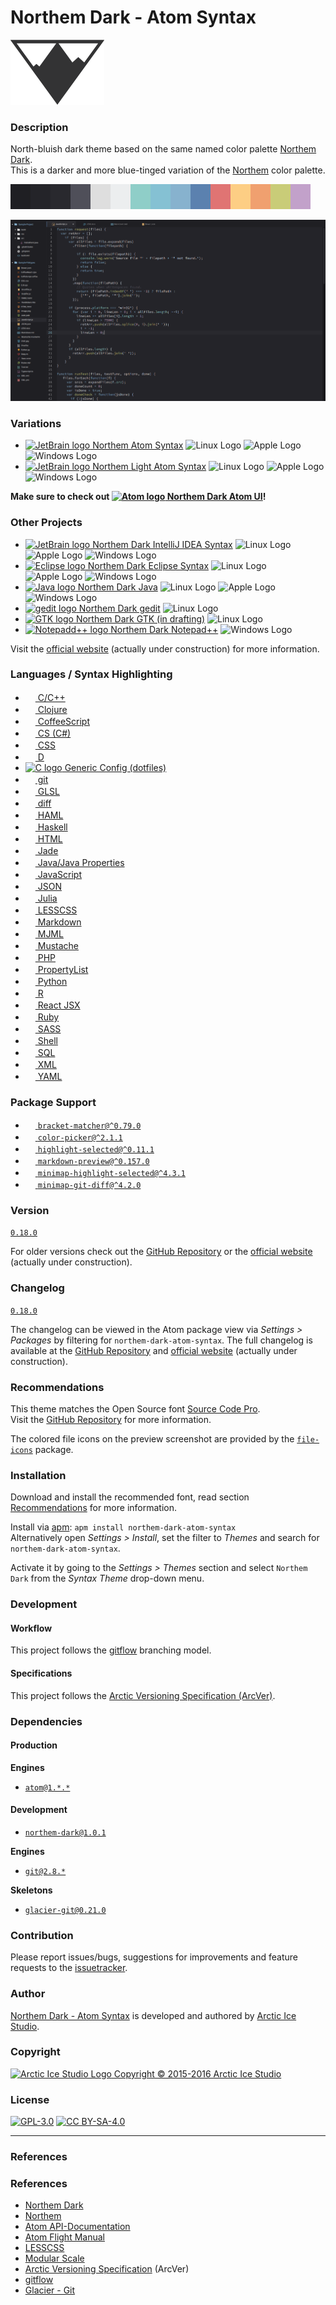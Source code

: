 Northem Dark - Atom Syntax
==========================

[![Northem Logo](https://raw.githubusercontent.com/arcticicestudio/northem-dark-atom-syntax/master/assets/media/northem-logo.png)](http://arcticicestudio.com/northem)

### Description
North-bluish dark theme based on the same named color palette [Northem Dark](https://github.com/arcticicestudio/northem-dark).  
This is a darker and more blue-tinged variation of the [Northem](https://github.com/arcticicestudio/northem) color palette.

![Northem Dark Color Palette](https://raw.githubusercontent.com/arcticicestudio/northem-dark-atom-syntax/master/assets/media/northem-dark.png)

![Northem Dark Preview Screenshot](https://raw.githubusercontent.com/arcticicestudio/northem-dark-atom-syntax/master/assets/media/preview-screenshot.png)

### Variations
  - <a href="https://github.com/arcticicestudio/northem-atom-syntax"><img src="https://atom.io/favicon.ico" alt="JetBrain logo" width=16 height=16> Northem Atom Syntax</a> <img src="https://www.kernel.org/theme/images/logos/favicon.png" alt="Linux Logo" width=16 height=16 /> <img src="https://developer.apple.com/favicon.ico" alt="Apple Logo" width=16 height=16 /> <img src="https://www.microsoft.com/en-us/windows/favicon.ico" alt="Windows Logo" width=16 height=16 />
  - <a href="https://github.com/arcticicestudio/northem-light-atom-syntax"><img src="https://atom.io/favicon.ico" alt="JetBrain logo" width=16 height=16> Northem Light Atom Syntax</a> <img src="https://www.kernel.org/theme/images/logos/favicon.png" alt="Linux Logo" width=16 height=16 /> <img src="https://developer.apple.com/favicon.ico" alt="Apple Logo" width=16 height=16 /> <img src="https://www.microsoft.com/en-us/windows/favicon.ico" alt="Windows Logo" width=16 height=16 />

**Make sure to check out <a href="https://github.com/arcticicestudio/northem-dark-atom-ui"><img src="https://atom.io/favicon.ico" alt="Atom logo" width=16 height=16> Northem Dark Atom UI</a>!**

### Other Projects
  - <a href="https://github.com/arcticicestudio/northem-dark-intellij-idea-syntax"><img src="https://www.jetbrains.com/_assets//shared/favicons/jetbrains.ico" alt="JetBrain logo" width=16 height=16> Northem Dark IntelliJ IDEA Syntax</a> <img src="https://www.kernel.org/theme/images/logos/favicon.png" alt="Linux Logo" width=16 height=16 /> <img src="https://developer.apple.com/favicon.ico" alt="Apple Logo" width=16 height=16 /> <img src="https://www.microsoft.com/en-us/windows/favicon.ico" alt="Windows Logo" width=16 height=16 />
  - <a href="https://github.com/arcticicestudio/northem-dark-eclipse-syntax"><img src="https://eclipse.org/favicon.ico" alt="Eclipse logo" width=16 height=16> Northem Dark Eclipse Syntax</a> <img src="https://www.kernel.org/theme/images/logos/favicon.png" alt="Linux Logo" width=16 height=16 /> <img src="https://developer.apple.com/favicon.ico" alt="Apple Logo" width=16 height=16 /> <img src="https://www.microsoft.com/en-us/windows/favicon.ico" alt="Windows Logo" width=16 height=16 />
  - <a href="https://github.com/arcticicestudio/northem-dark-java"><img src="https://www.java.com/favicon.ico" alt="Java logo" width=16 height=16> Northem Dark Java</a> <img src="https://www.kernel.org/theme/images/logos/favicon.png" alt="Linux Logo" width=16 height=16 /> <img src="https://developer.apple.com/favicon.ico" alt="Apple Logo" width=16 height=16 /> <img src="https://www.microsoft.com/en-us/windows/favicon.ico" alt="Windows Logo" width=16 height=16 />
  - <a href="https://github.com/arcticicestudio/northem-dark-gedit"><img src="https://static.gnome.org/wiki.gnome.org/gnome/css/favicon.png" alt="gedit logo" width=16 height=16> Northem Dark gedit</a> <img src="https://www.kernel.org/theme/images/logos/favicon.png" alt="Linux Logo" width=16 height=16 />
  - <a href="#"><img src="http://www.gtk.org/images/gtk-logo.ico" alt="GTK logo"> Northem Dark GTK (in drafting)</a> <img src="https://www.kernel.org/theme/images/logos/favicon.png" alt="Linux Logo" width=16 height=16 />
  - <a href="https://github.com/arcticicestudio/northem-dark-notepadplusplus"><img src="http://notepad-plus-plus.org/assets/images/favicon.ico" alt="Notepadd++ logo" width=16 height=16> Northem Dark Notepad++</a> <img src="https://www.microsoft.com/en-us/windows/favicon.ico" alt="Windows Logo" width=16 height=16 />

Visit the [official website](http://arcticicestudio.com/northem) (actually under construction) for more information.

### Languages / Syntax Highlighting
  - <a href="https://atom.io/packages/language-c"><img src="https://avatars0.githubusercontent.com/u/1089146" width=16 height=16/> C/C++</a>
  - <a href="https://atom.io/packages/language-clojure"><img src="https://avatars0.githubusercontent.com/u/1089146" width=16 height=16/> Clojure</a>
  - <a href="https://atom.io/packages/language-coffee-script"><img src="https://avatars0.githubusercontent.com/u/1089146" width=16 height=16/> CoffeeScript</a>
  - <a href="https://atom.io/packages/language-csharp"><img src="https://avatars0.githubusercontent.com/u/1089146" width=16 height=16/> CS (C#)</a>
  - <a href="https://atom.io/packages/language-css"><img src="https://avatars0.githubusercontent.com/u/1089146" width=16 height=16/> CSS</a>
  - <a href="https://atom.io/packages/language-d"><img src="https://avatars0.githubusercontent.com/u/768741" width=16 height=16/> D</a>
  - <a href="https://atom.io/packages/language-generic-config"><img src="https://avatars1.githubusercontent.com/u/1038121" alt="C logo" width=16 height=16/> Generic Config (dotfiles)</a>
  - <a href="https://atom.io/packages/language-git"><img src="https://avatars0.githubusercontent.com/u/1089146" width=16 height=16/> git</a>
  - <a href="https://atom.io/packages/language-glsl"><img src="https://avatars3.githubusercontent.com/u/569817" width=16 height=16/> GLSL</a>
  - <a href="https://atom.io/packages/git-diff"><img src="https://avatars0.githubusercontent.com/u/1089146" width=16 height=16/> diff</a>
  - <a href="https://atom.io/packages/language-haml"><img src="https://avatars0.githubusercontent.com/u/6979737" width=16 height=16/> HAML</a>
  - <a href="https://atom.io/packages/language-haskell"><img src="https://avatars3.githubusercontent.com/u/12533767" width=16 height=16/> Haskell</a>
  - <a href="https://atom.io/packages/language-html"><img src="https://avatars0.githubusercontent.com/u/1089146" width=16 height=16/> HTML</a>
  - <a href="https://atom.io/packages/language-jade"><img src="https://avatars2.githubusercontent.com/u/19409" width=16 height=16/> Jade</a>
  - <a href="https://atom.io/packages/language-java"><img src="https://avatars0.githubusercontent.com/u/1089146" width=16 height=16/> Java/Java Properties</a>
  - <a href="https://atom.io/packages/language-javascript"><img src="https://avatars0.githubusercontent.com/u/1089146" width=16 height=16/> JavaScript</a>
  - <a href="https://atom.io/packages/language-json"><img src="https://avatars0.githubusercontent.com/u/1089146" width=16 height=16/> JSON</a>
  - <a href="https://atom.io/packages/language-julia"><img src="https://avatars2.githubusercontent.com/u/743164" width=16 height=16/> Julia</a>
  - <a href="https://atom.io/packages/language-lesss"><img src="https://avatars0.githubusercontent.com/u/1089146" width=16 height=16/> LESSCSS</a>
  - <a href="https://atom.io/packages/language-gfm"><img src="https://avatars0.githubusercontent.com/u/1089146" width=16 height=16/> Markdown</a>
  - <a href="https://atom.io/packages/language-mjml"><img src="https://avatars0.githubusercontent.com/u/16115896" width=16 height=16/> MJML</a>
  - <a href="https://atom.io/packages/language-mustache"><img src="https://avatars0.githubusercontent.com/u/1089146" width=16 height=16/> Mustache</a>
  - <a href="https://atom.io/packages/language-php"><img src="https://avatars0.githubusercontent.com/u/1089146" width=16 height=16/> PHP</a>
  - <a href="https://atom.io/packages/language-property-list"><img src="https://avatars0.githubusercontent.com/u/1089146" width=16 height=16/> PropertyList</a>
  - <a href="https://atom.io/packages/language-python"><img src="https://avatars0.githubusercontent.com/u/1089146" width=16 height=16/> Python</a>
  - <a href="https://atom.io/packages/language-r"><img src="https://avatars1.githubusercontent.com/u/1038121" width=16 height=16/> R</a>
  - <a href="https://atom.io/packages/react"><img src="https://avatars2.githubusercontent.com/u/606347" width=16 height=16/> React JSX</a>
  - <a href="https://atom.io/packages/language-ruby"><img src="https://avatars0.githubusercontent.com/u/1089146" width=16 height=16/> Ruby</a>
  - <a href="https://atom.io/packages/language-sass"><img src="https://avatars0.githubusercontent.com/u/1089146" width=16 height=16/> SASS</a>
  - <a href="https://atom.io/packages/language-shellscript"><img src="https://avatars0.githubusercontent.com/u/1089146" width=16 height=16/> Shell</a>
  - <a href="https://atom.io/packages/language-sql"><img src="https://avatars0.githubusercontent.com/u/1089146" width=16 height=16/> SQL</a>
  - <a href="https://atom.io/packages/language-xml"><img src="https://avatars0.githubusercontent.com/u/1089146" width=16 height=16/> XML</a>
  - <a href="https://atom.io/packages/language-yaml"><img src="https://avatars0.githubusercontent.com/u/1089146" width=16 height=16/> YAML</a>

### Package Support
  - <a href="https://atom.io/packages/bracket-matcher"><img src="https://avatars0.githubusercontent.com/u/1089146" width=16 height=16/> `bracket-matcher@^0.79.0`</a>
  - <a href="https://atom.io/packages/color-picker"><img src="https://avatars1.githubusercontent.com/u/2833514" width=16 height=16/> `color-picker@^2.1.1`</a>
  - <a href="https://atom.io/packages/highlight-selected"><img src="https://avatars2.githubusercontent.com/u/1273965" width=16 height=16/> `highlight-selected@^0.11.1`</a>
  - <a href="https://atom.io/packages/markdown-preview"><img src="https://avatars0.githubusercontent.com/u/1089146" width=16 height=16/> `markdown-preview@^0.157.0`</a>
  - <a href="https://atom.io/packages/minimap-highlight-selected"><img src="https://avatars3.githubusercontent.com/u/7209979" width=16 height=16/> `minimap-highlight-selected@^4.3.1`</a>
  - <a href="https://atom.io/packages/minimap-git-diff"><img src="https://avatars3.githubusercontent.com/u/7209979" width=16 height=16/> `minimap-git-diff@^4.2.0`</a>

### Version
[`0.18.0`](https://github.com/arcticicestudio/northem-dark-atom-syntax/releases/latest)  

For older versions check out the [GitHub Repository](https://github.com/arcticicestudio/northem-dark-atom-syntax) or the [official website](http://arcticicestudio.com/northem) (actually under construction).

### Changelog
[`0.18.0`](CHANGELOG.md)

The changelog can be viewed in the Atom package view via *Settings > Packages* by filtering for `northem-dark-atom-syntax`.
The full changelog is available at the [GitHub Repository](https://github.com/arcticicestudio/northem-dark-atom-syntax) and [official website](http://arcticicestudio.com/northem) (actually under construction).

### Recommendations
This theme matches the Open Source font [Source Code Pro](https://typekit.com/fonts/source-code-pro).  
Visit the [GitHub Repository](https://github.com/adobe-fonts/source-code-pro) for more information.

The colored file icons on the preview screenshot are provided by the [`file-icons`](https://atom.io/packages/file-icons) package.

### Installation
Download and install the recommended font, read section [Recommendations](#Recommendations) for more information.

Install via [apm](https://github.com/atom/apm): `apm install northem-dark-atom-syntax`  
Alternatively open *Settings > Install*, set the filter to *Themes* and search for `northem-dark-atom-syntax`.

Activate it by going to the *Settings > Themes* section and select `Northem Dark` from the *Syntax Theme* drop-down menu.

### Development
#### Workflow
This project follows the [gitflow](http://nvie.com/posts/a-successful-git-branching-model) branching model.

#### Specifications
This project follows the [Arctic Versioning Specification (ArcVer)](https://github.com/arcticicestudio/arcver).

### Dependencies
#### Production
**Engines**
  - [`atom@1.*.*`](https://atom.io)

#### Development
  - [`northem-dark@1.0.1`](https://github.com/arcticicestudio/northem-dark)

**Engines**
  - [`git@2.8.*`](https://git-scm.com)

**Skeletons**
  - [`glacier-git@0.21.0`](https://github.com/arcticicestudio/glacier-git)

### Contribution
Please report issues/bugs, suggestions for improvements and feature requests to the [issuetracker](https://github.com/arcticicestudio/northem-dark-atom-syntax/issues).

### Author
[Northem Dark - Atom Syntax](https://github.com/arcticicestudio/northem-dark-atom-syntax) is developed and authored by [Arctic Ice Studio](http://arcticicestudio.com).

### Copyright
<a href="mailto:development@arcticicestudio.com"><img src="http://arcticicestudio.com/favicon.ico" width=16 height=16 alt="Arctic Ice Studio Logo"/> Copyright &copy; 2015-2016 Arctic Ice Studio</a>

### License
[![GPL-3.0](http://www.gnu.org/graphics/gplv3-88x31.png)](http://www.gnu.org/licenses/gpl.txt) [![CC BY-SA-4.0](http://mirrors.creativecommons.org/presskit/buttons/88x31/svg/by-sa.svg)](http://creativecommons.org/licenses/by-sa/4.0/)

---

### References
### References
  - [Northem Dark](https://github.com/arcticicestudio/northem-dark)
  - [Northem](https://github.com/arcticicestudio/northem)
  - [Atom API-Documentation](https://atom.io/docs/api/latest/Atom)  
  - [Atom Flight Manual](https://atom.io/docs)  
  - [LESSCSS](http://lesscss.org)  
  - [Modular Scale](http://www.modularscale.com)
  - [Arctic Versioning Specification](http://specs.arcticicestudio.com/arcver) (ArcVer)
  - [gitflow](http://nvie.com/posts/a-successful-git-branching-model)
  - [Glacier - Git](https://github.com/arcticicestudio/glacier-git)
